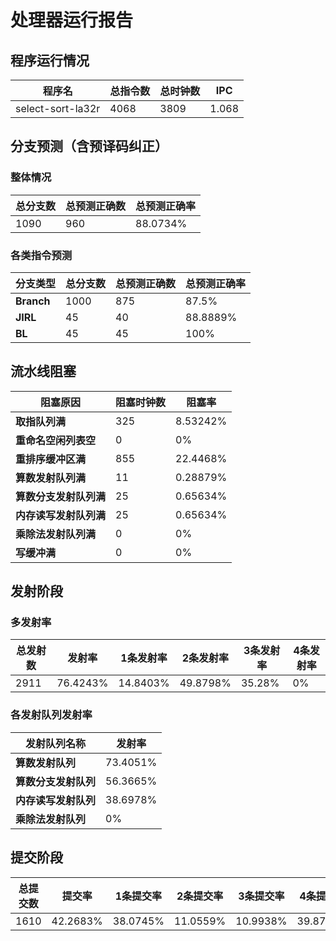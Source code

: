 # 处理器运行报告
## 程序运行情况
|程序名|总指令数|总时钟数|IPC|
|---|---|---|---|
|select-sort-la32r|4068|3809|1.068|

## 分支预测（含预译码纠正）
### 整体情况
|总分支数|总预测正确数|总预测正确率|
|---|---|---|
|1090|960|88.0734%|

### 各类指令预测
|分支类型|总分支数|总预测正确数|总预测正确率|
|---|---|---|---|
|**Branch**| 1000 | 875 | 87.5%|
|**JIRL**| 45 | 40 | 88.8889%|
|**BL**| 45 | 45 | 100%|

## 流水线阻塞
|阻塞原因|阻塞时钟数|阻塞率|
|---|---|---|
|**取指队列满**| 325 | 8.53242%|
|**重命名空闲列表空**|0 | 0%|
|**重排序缓冲区满**|855 | 22.4468%|
|**算数发射队列满**|11 | 0.28879%|
|**算数分支发射队列满**|25 | 0.65634%|
|**内存读写发射队列满**|25 | 0.65634%|
|**乘除法发射队列满**|0 | 0%|
|**写缓冲满**|0 | 0%|

## 发射阶段
### 多发射率
|总发射数|发射率|1条发射率|2条发射率|3条发射率|4条发射率|
|---|---|---|---|---|---|
|2911|76.4243%|14.8403%|49.8798%|35.28%|0%|

### 各发射队列发射率
|发射队列名称|发射率|
|---|---|
|**算数发射队列**|73.4051%|
|**算数分支发射队列**|56.3665%|
|**内存读写发射队列**|38.6978%|
|**乘除法发射队列**|0%|

## 提交阶段
|总提交数|提交率|1条提交率|2条提交率|3条提交率|4条提交率|
|---|---|---|---|---|---|
|1610|42.2683%|38.0745%|11.0559%|10.9938%|39.8758%|
